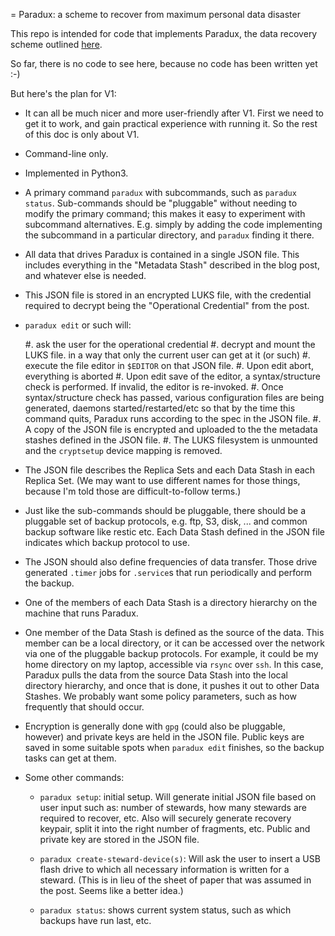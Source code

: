 = Paradux: a scheme to recover from maximum personal data disaster

This repo is intended for code that implements Paradux, the data
recovery scheme outlined
[here](https://upon2020.com/blog/2019/01/paradux-a-scheme-to-recover-from-maximum-personal-data-disaster/).

So far, there is no code to see here, because no code has been written yet :-)

But here's the plan for V1:

* It can all be much nicer and more user-friendly after V1. First
  we need to get it to work, and gain practical experience with
  running it. So the rest of this doc is only about V1.

* Command-line only.

* Implemented in Python3.

* A primary command `paradux` with subcommands, such as `paradux status`.
  Sub-commands should be "pluggable" without needing to modify the primary
  command; this makes it easy to experiment with subcommand alternatives.
  E.g. simply by adding the code implementing the subcommand in a particular
  directory, and `paradux` finding it there.

* All data that drives Paradux is contained in a single JSON file. This
  includes everything in the "Metadata Stash" described in the blog post,
  and whatever else is needed.

* This JSON file is stored in an encrypted LUKS file, with the credential
  required to decrypt being the "Operational Credential" from the post.

* `paradux edit` or such will:

  #. ask the user for the operational credential
  #. decrypt and mount the LUKS file. in a way that only the current user
     can get at it (or such)
  #. execute the file editor in `$EDITOR` on that JSON file.
  #. Upon edit abort, everything is aborted
  #. Upon edit save of the editor, a syntax/structure check is performed.
     If invalid, the editor is re-invoked.
  #. Once syntax/structure check has passed, various configuration files
     are being generated, daemons started/restarted/etc so that by the
     time this command quits, Paradux runs according to the spec in the
     JSON file.
  #. A copy of the JSON file is encrypted and uploaded to the the metadata
     stashes defined in the JSON file.
  #. The LUKS filesystem is unmounted and the `cryptsetup` device mapping
     is removed.

* The JSON file describes the Replica Sets and each Data Stash in each
  Replica Set. (We may want to use different names for those things,
  because I'm told those are difficult-to-follow terms.)

* Just like the sub-commands should be pluggable, there should be a
  pluggable set of backup protocols, e.g. ftp, S3, disk, ...
  and common backup software like restic etc. Each Data Stash defined
  in the JSON file indicates which backup protocol to use.

* The JSON should also define frequencies of data transfer. Those drive
  generated `.timer` jobs for `.service`s that run periodically and
  perform the backup.

* One of the members of each Data Stash is a directory hierarchy on the
  machine that runs Paradux.

* One member of the Data Stash is defined as the source of the data.
  This member can be a local directory, or it can be accessed over
  the network via one of the pluggable backup protocols. For example,
  it could be my home directory on my laptop, accessible via
  `rsync` over `ssh`. In this case, Paradux pulls the data from the
  source Data Stash into the local directory hierarchy, and once
  that is done, it pushes it out to other Data Stashes. We probably
  want some policy parameters, such as how frequently that should
  occur.

* Encryption is generally done with `gpg` (could also be pluggable,
  however) and private keys are held in the JSON file. Public keys
  are saved in some suitable spots when `paradux edit` finishes, so
  the backup tasks can get at them.

* Some other commands:

  * `paradux setup`: initial setup. Will generate initial JSON file
     based on user input such as: number of stewards, how many stewards
     are required to recover, etc. Also will securely generate recovery
     keypair, split it into the right number of fragments, etc.
     Public and private key are stored in the JSON file.

  * `paradux create-steward-device(s)`: Will ask the user to insert a
     USB flash drive to which all necessary information is written
     for a steward. (This is in lieu of the sheet of paper that was
     assumed in the post. Seems like a better idea.)

  * `paradux status`: shows current system status, such as which backups
     have run last, etc.

